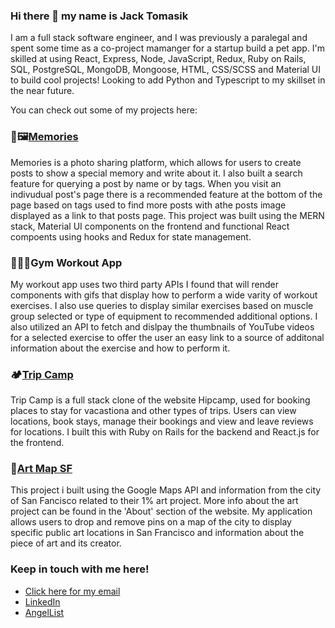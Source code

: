 ### Hi there 👋 my name is Jack Tomasik

I am a full stack software engineer, and I was previously a paralegal and spent some time as a co-project mamanger for a startup build a pet app. I'm skilled at using React, Express, Node, JavaScript, Redux, Ruby on Rails, SQL, PostgreSQL, MongoDB, Mongoose, HTML, CSS/SCSS and Material UI to build cool projects!
Looking to add Python and Typescript to my skillset in the near future.

You can check out some of my projects here:

<h3>📸🖼<a href="https://jt-memories.netlify.app/posts">Memories</a></h3>

Memories is a photo sharing platform, which allows for users to create posts to show a special memory and write about it. I also built a search feature for querying
a post by name or by tags. When you visit an indivudual post's page there is a recommended feature at the bottom of the page based on tags used to find more posts with athe posts image displayed as a link to that posts page. This project was built using the MERN stack, Material UI components on the frontend and functional React compoents using hooks and Redux for state management.

<h3>💪🏋️‍♂️<a href="https://jtomasik-gym.netlify.app/"></a>Gym Workout App</h3>

My workout app uses two third party APIs I found that will render components with gifs that display how to perform a wide varity of workout exercises. I also
use queries to display similar exercises based on muscle group selected or type of equipment to recommended additional options. I also utilized an API to fetch
and dislpay the thumbnails of YouTube videos for a selected exercise to offer the user an easy link to a source of additonal information about the exercise and
how to perform it.

<h3>🏕<a href="https://trip-camp.herokuapp.com/#/">Trip Camp</a></h3>

Trip Camp is a full stack clone of the website Hipcamp, used for booking places to stay for vacastiona and other types of trips. Users can view locations, book stays, manage their bookings and view and leave reviews for locations. I built this with Ruby on Rails for the backend and React.js for the frontend.


<h3>🌁<a href="https://j-tomasik.github.io/JS_art_map/">Art Map SF</a></h3>

This project i built using the Google Maps API and information from the city of San Fancisco related to their 1% art project. More info about the art project can be found in the 'About' section of the website. My application allows users to drop and remove pins on a map of the city to display specific public art locations in San Francisco and information about the piece of art and its creator.

### Keep in touch with me here!
  * <a href="mailto:jackedwardtomasik@gmail.com">Click here for my email</a>
  * <a href="https://www.linkedin.com/in/jack-tomasik-530ab816b/">LinkedIn</a>
  * <a href="https://angel.co/u/jack-tomasik">AngelList</a>

<!--
**j-tomasik/j-tomasik** is a ✨ _special_ ✨ repository because its `README.md` (this file) appears on your GitHub profile.

Here are some ideas to get you started:

- 🔭 I’m currently working on ...
- 🌱 I’m currently learning ...
- 👯 I’m looking to collaborate on ...
- 🤔 I’m looking for help with ...
- 💬 Ask me about ...
- 📫 How to reach me: ...
- 😄 Pronouns: ...
- ⚡ Fun fact: ...
-->

